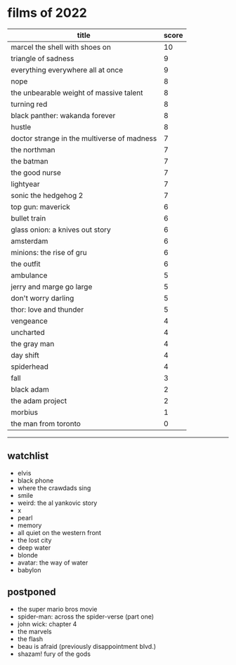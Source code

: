 # films of 2022

|title                                       |score|
|--------------------------------------------|-----|
|marcel the shell with shoes on              |10   |
|triangle of sadness                         |9    |
|everything everywhere all at once           |9    |
|nope                                        |8    |
|the unbearable weight of massive talent     |8    |
|turning red                                 |8    |
|black panther: wakanda forever              |8    |
|hustle                                      |8    |
|doctor strange in the multiverse of madness |7    |
|the northman                                |7    |
|the batman                                  |7    |
|the good nurse                              |7    |
|lightyear                                   |7    |
|sonic the hedgehog 2                        |7    |
|top gun: maverick                           |6    |
|bullet train                                |6    |
|glass onion: a knives out story             |6    |
|amsterdam                                   |6    |
|minions: the rise of gru                    |6    |
|the outfit                                  |6    |
|ambulance                                   |5    |
|jerry and marge go large                    |5    |
|don't worry darling                         |5    |
|thor: love and thunder                      |5    |
|vengeance                                   |4    |
|uncharted                                   |4    |
|the gray man                                |4    |
|day shift                                   |4    |
|spiderhead                                  |4    |
|fall                                        |3    |
|black adam                                  |2    |
|the adam project                            |2    |
|morbius                                     |1    |
|the man from toronto                        |0    |

---

## watchlist

- elvis
- black phone
- where the crawdads sing
- smile
- weird: the al yankovic story
- x
- pearl
- memory
- all quiet on the western front
- the lost city
- deep water
- blonde
- avatar: the way of water
- babylon

## postponed

- the super mario bros movie
- spider-man: across the spider-verse (part one)
- john wick: chapter 4
- the marvels
- the flash
- beau is afraid (previously disappointment blvd.)
- shazam! fury of the gods
